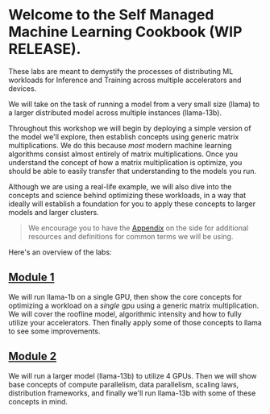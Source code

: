 # Welcome to the Self Managed Machine Learning Cookbook (WIP RELEASE).

These labs are meant to demystify the processes of distributing ML workloads for Inference and Training across multiple accelerators and devices. 

We will take on the task of running a model from a very small size (llama) to a larger distributed model across multiple instances (llama-13b).

Throughout this workshop we will begin by deploying a simple version of the model we'll explore, then establish concepts using generic matrix multiplications. We do this because *most* modern machine learning algorithms consist almost entirely of matrix multiplications. Once you understand the concept of how a matrix multiplication is optimize, you should be able to easily transfer that understanding to the models you run.

Although we are using a real-life example, we will also dive into the concepts and science behind optimizing these workloads, in a way that ideally will establish a foundation for you to apply these concepts to larger models and larger clusters.

> We encourage you to have the [Appendix](./APPENDIX.md) on the side for additional resources and definitions for common terms we will be using.

Here's an overview of the labs:

## [Module 1](./01_Leveraging_Hardware)
We will run llama-1b on a single GPU, then show the core concepts for optimizing a workload on a *single* gpu using a generic matrix multiplication. We will cover the roofline model, algorithmic intensity and how to fully utilize your accelerators. Then finally apply some of those concepts to llama to see some improvements.

## [Module 2](./02_Multi-Acclerator_Distribution)
We will run a larger model (llama-13b) to utilize 4 GPUs. Then we will show base concepts of compute parallelism, data parallelism, scaling laws, distribution frameworks, and finally we'll run llama-13b with some of these concepts in mind.
